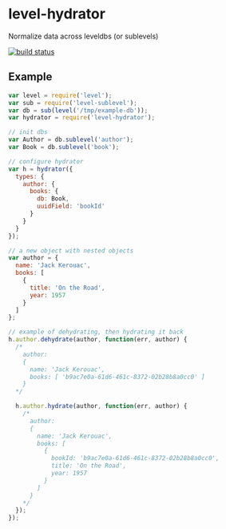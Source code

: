 # level-hydrator

Normalize data across leveldbs (or sublevels)

[![build status](https://api.travis-ci.org/will123195/level-hydrator.svg)](http://travis-ci.org/will123195/level-hydrator)

## Example

```js
var level = require('level');
var sub = require('level-sublevel');
var db = sub(level('/tmp/example-db'));
var hydrator = require('level-hydrator');

// init dbs
var Author = db.sublevel('author');
var Book = db.sublevel('book');

// configure hydrator
var h = hydrator({
  types: {
    author: {
      books: {
        db: Book,
        uuidField: 'bookId'
      }
    }
  }
});

// a new object with nested objects
var author = {
  name: 'Jack Kerouac',
  books: [
    {
      title: 'On the Road',
      year: 1957
    }
  ]
};

// example of dehydrating, then hydrating it back
h.author.dehydrate(author, function(err, author) {
  /*
    author:
    {
      name: 'Jack Kerouac',
      books: [ 'b9ac7e0a-61d6-461c-8372-02b28b8a0cc0' ]
    }
  */

  h.author.hydrate(author, function(err, author) {
    /*
      author:
      {
        name: 'Jack Kerouac',
        books: [
          {
            bookId: 'b9ac7e0a-61d6-461c-8372-02b28b8a0cc0',
            title: 'On the Road',
            year: 1957
          }
        ]
      }
    */
  });
});
```
